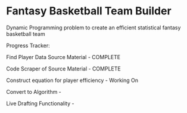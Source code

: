 # Fantasy Basketball Team Builder
 Dynamic Programming problem to create an efficient statistical fantasy basketball team
 
 
 Progress Tracker:
 
 
 Find Player Data Source Material - COMPLETE
 
 Code Scraper of Source Material - COMPLETE
 
 Construct equation for player efficiency - Working On
 
 Convert to Algorithm - 

Live Drafting Functionality - 
